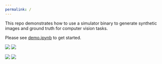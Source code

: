 ```yaml
---
permalink: /
---
```


This repo demonstrates how to use a simulator binary to generate synthetic images and ground truth for computer vision tasks.

Please see [demo.ipynb](./demo.ipynb) to get started.

![](./example/human_anim.png)
![](./example/human_mesh.png)

![](./example/car_shapenet_im.png)
![](./example/car_shapenet_seg.png)
